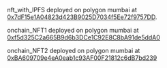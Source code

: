 nft_with_IPFS deployed on polygon mumbai at [0x7dF15e1A04823d423B9025D7034f5Ee72f9757DD](https://mumbai.polygonscan.com/address/0x7dF15e1A04823d423B9025D7034f5Ee72f9757DD#code).

onchain_NFT1 deployed on polygon mumbai at [0xf5d325C2a665B9d6b3DCe1C92E8C8bA91de5ddA0](https://mumbai.polygonscan.com/address/0xf5d325C2a665B9d6b3DCe1C92E8C8bA91de5ddA0#code)

onchain_NFT2 deployed on polygon mumbai at [0xBA609709e4eA0eab1c93AF00F21812c6dB7bd239](https://mumbai.polygonscan.com/address/0xBA609709e4eA0eab1c93AF00F21812c6dB7bd239#code)
